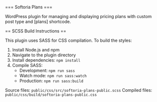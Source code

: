 === Softoria Plans ===

WordPress plugin for managing and displaying pricing plans with custom post type and [plans] shortcode.

== SCSS Build Instructions ==

This plugin uses SASS for CSS compilation. To build the styles:

1. Install Node.js and npm
2. Navigate to the plugin directory
3. Install dependencies: `npm install`
4. Compile SASS:
   - Development: `npm run sass`
   - Watch mode: `npm run sass:watch`
   - Production: `npm run sass:build`

Source files: `public/css/src/softoria-plans-public.scss`
Compiled files: `public/css/build/softoria-plans-public.css`
